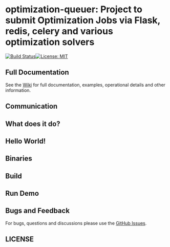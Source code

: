 # optimization-queuer: Project to submit Optimization Jobs via Flask, redis, celery and various optimization solvers

[![Build Status](https://travis-ci.org/pjhamilton4/optimization-queuer.svg?branch=master)](https://travis-ci.org/pjhamilton4/optimization-queuer)[![License: MIT](https://img.shields.io/badge/License-MIT-yellow.svg)](https://opensource.org/licenses/MIT)


## Full Documentation

See the [Wiki](https://github.com/pjhamilton4/optimization-queuer/wiki/) for full documentation, examples, operational details and other information.

## Communication

## What does it do?

## Hello World!


## Binaries

## Build


## Run Demo



## Bugs and Feedback

For bugs, questions and discussions please use the [GitHub Issues](https://github.com/pjhamilton4/optimization-queuer/issues).

 
## LICENSE
